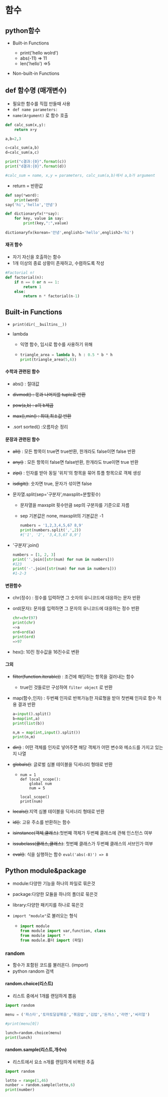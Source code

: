 # 함수

## python함수

- Built-in Functions
  - print('hello wolrd')
  - abs(-11) => 11
  - len('hello') =>5

- Non-built-in Functions



## def 함수명 (매개변수)

- 필요한 함수를 직접 만들때 사용
- `def name parameters:`
- `name(Argument)` 로 함수 호출

```python
def calc_sum(x,y):
    return x+y

a,b=2,3

c=calc_sum(a,b)
d=calc_sum(a,c)

print("c결과:{0}".format(c))
print("d결과:{0}".format(d))

#calc_sum = name, x,y = parameters, calc_sum(a,b)에서 a,b가 argument
```

- return = 반환값



```python
def say(*word):
    print(word)
say('hi','hello','안녕')
```

```python
def dictionaryfx(**say):
    for key, value in say:
        print(key,":",value)
        
dictionaryfx(korean='안녕',english1='hello',english2='hi')
```



#### 재귀 함수

- 자기 자신을 호출하는 함수
- 1개 이상의 종료 상황이 존재하고, 수렴하도록 작성

```python
#Factorial n!
def factorial(n):
    if n == 0 or n == 1:
        return 1
    else:
        return n * factorial(n-1)
```



## Built-in Functions

- `print(dir(__builtins__))`

- lambda

  - 익명 함수, 임시로 함수를 사용하기 위해 

  - ```python
    triangle_area = lambda b, h : 0.5 * b * h
    print(triangle_area(5,6))
    ```

#### 수학과 관련된 함수

- abs() : 절대값
- ~~divmod() : 몫과 나머지를 tuple로 반환~~
- ~~pow(a,b) : a의 b제곱~~
- ~~max(),min() : 최대,최소값 반환~~

- .sort  sorted() :오름차순 정리

#### 문장과 관련된 함수

- ~~all()~~ : 모든 항목이 true면 true반환, 한개라도 false이면 false 반환

- ~~any()~~ : 모든 항목이 false면 false반환, 한개라도 true이면 true 반환

- ~~zip()~~ : 인자를 받아 동일 '위치'의 항목을 묶어 튜플 항목으로 객체 생성

- ~~isdigit()~~: 숫자면 true, 문자가 섞이면 false

- 문자열.split(sep='구분자',maxsplit=분할횟수)
  - 문자열을 maxsplit 횟수만큼 sep의 구분자를 기준으로 자름

  - sep 기본값은 none, maxsplit의 기본값은 -1

    ```py
    numbers = '1,2,3,4,5,67 8,9'
    print(numbers.split(',',2))
    #['1', '2', '3,4,5,67 8,9']
    ```

    

- '구분자'.join()

  ```python
  numbers = [1, 2, 3]
  print(''.join([str(num) for num in numbers]))
  #123
  print('-'.join([str(num) for num in numbers]))
  #1-2-3
  ```

  


#### 변환함수

- chr(정수) : 정수를 입력하면 그 숫자의 유니코드에 대응하는 문자 반환

- ord(문자): 문자를 입력하면 그 문자의 유니코드에 대응하는 정수 반환

  ```python
  chr=chr(97)
  print(chr)
  =>a
  ord=ord(a)
  print(ord)
  =>97
  ```

- hex(): 10진 정수값을 16진수로 변환

#### 그외

- ~~filter(function.iterable))~~ : 조건에 해당하는 항목을 걸러내는 함수

  - true인 것들로만 구성하여 `filter object` 로 반환

- map(함수,인자) :  두번째 인자로 반복가능한 자료형을 받아 첫번째 인자로 함수 적용 결과 반환

  ```python
  a=input().split()
  b=map(int,a)
  print(list(b))
  
  n,m = map(int,input().split())
  print(n,m)
  ```

- ~~dir()~~ : 어떤 객체를 인자로 넣어주면 해당 객체가 어떤 변수와 메소드를 가지고 있는지 나열

- ~~globals()~~: 글로벌 심볼 테이블을 딕셔너리 형태로 반환

  - ```
    num = 1
    def local_scope():
        global num
        num = 5
    
    local_scope()
    print(num)
    ```

- ~~locals()~~:지역 심볼 테이블을 딕셔너리 형태로 반환

- ~~id()~~: 고유 주소를 반환하는 함수

- ~~isinstance(객체,클래스)~~:첫번째 객체가 두번째 클래스에 관해 인스턴스 여부

- ~~issubclass(클래스,클래스)~~: 첫번째 클래스가 두번째 클래스의 서브인가 여부

- ~~eval()~~: 식을 실행하는 함수 `eval('abs(-8)') => 8`



## Python module&package

- module:다양한 기능을 하나의 파일로 묶은것

- package:다양한 모듈을 하나의 폴더로 묶은것

- library:다양한 패키지를 하나로 묶은것

- `import "module"`로 불러오는 형식

  - ```python
    import module
    from module import var,function, class
    from module import *
    from module.폴더 import (파일)
    ```

### random

- 함수가 포함된 코드를 불러온다. (import)
- python random 검색

#### random.choice(리스트)

- 리스트 중에서 1개를 랜덤하게 뽑음

```python
import random

menu = ('파스타','토마토달걀볶음','볶음밥','김밥','돈까스','라면','씨리얼')

#print(menu[0])

lunch=random.choice(menu)
print(lunch)
```

#### random.sample(리스트,개수n)

- 리스트에서 요소 n개를 랜덤하게 비복원 추출

```python
import random

lotto = range(1,46)
nunber = random.sample(lotto,6)
print(number)
```

